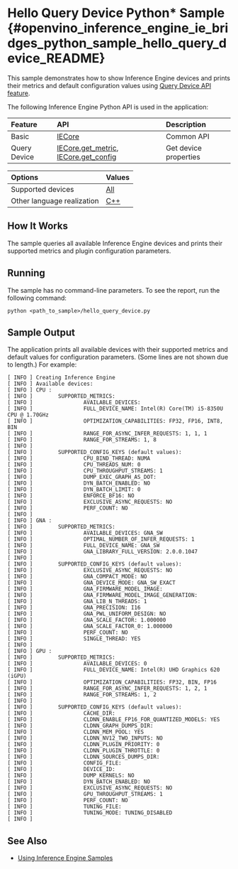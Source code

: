 # Hello Query Device Python* Sample {#openvino_inference_engine_ie_bridges_python_sample_hello_query_device_README}

This sample demonstrates how to show Inference Engine devices and prints their metrics and default configuration values using [Query Device API feature](../../../docs/IE_DG/InferenceEngine_QueryAPI.md).

The following Inference Engine Python API is used in the application:

| Feature      | API                                      | Description           |
| :----------- | :--------------------------------------- | :-------------------- |
| Basic        | [IECore]                                 | Common API            |
| Query Device | [IECore.get_metric], [IECore.get_config] | Get device properties |

| Options                    | Values                                                                  |
| :------------------------- | :---------------------------------------------------------------------- |
| Supported devices          | [All](../../../docs/IE_DG/supported_plugins/Supported_Devices.md) |
| Other language realization | [C++](../../../samples/cpp/hello_query_device/README.md) |

## How It Works

The sample queries all available Inference Engine devices and prints their supported metrics and plugin configuration parameters.

## Running

The sample has no command-line parameters. To see the report, run the following command:

```
python <path_to_sample>/hello_query_device.py
```

## Sample Output

The application prints all available devices with their supported metrics and default values for configuration parameters. (Some lines are not shown due to length.) For example:

```
[ INFO ] Creating Inference Engine
[ INFO ] Available devices:
[ INFO ] CPU :
[ INFO ]        SUPPORTED_METRICS:
[ INFO ]                AVAILABLE_DEVICES:
[ INFO ]                FULL_DEVICE_NAME: Intel(R) Core(TM) i5-8350U CPU @ 1.70GHz
[ INFO ]                OPTIMIZATION_CAPABILITIES: FP32, FP16, INT8, BIN
[ INFO ]                RANGE_FOR_ASYNC_INFER_REQUESTS: 1, 1, 1
[ INFO ]                RANGE_FOR_STREAMS: 1, 8
[ INFO ]
[ INFO ]        SUPPORTED_CONFIG_KEYS (default values):
[ INFO ]                CPU_BIND_THREAD: NUMA
[ INFO ]                CPU_THREADS_NUM: 0
[ INFO ]                CPU_THROUGHPUT_STREAMS: 1
[ INFO ]                DUMP_EXEC_GRAPH_AS_DOT:
[ INFO ]                DYN_BATCH_ENABLED: NO
[ INFO ]                DYN_BATCH_LIMIT: 0
[ INFO ]                ENFORCE_BF16: NO
[ INFO ]                EXCLUSIVE_ASYNC_REQUESTS: NO
[ INFO ]                PERF_COUNT: NO
[ INFO ]
[ INFO ] GNA :
[ INFO ]        SUPPORTED_METRICS:
[ INFO ]                AVAILABLE_DEVICES: GNA_SW
[ INFO ]                OPTIMAL_NUMBER_OF_INFER_REQUESTS: 1
[ INFO ]                FULL_DEVICE_NAME: GNA_SW
[ INFO ]                GNA_LIBRARY_FULL_VERSION: 2.0.0.1047
[ INFO ]
[ INFO ]        SUPPORTED_CONFIG_KEYS (default values):
[ INFO ]                EXCLUSIVE_ASYNC_REQUESTS: NO
[ INFO ]                GNA_COMPACT_MODE: NO
[ INFO ]                GNA_DEVICE_MODE: GNA_SW_EXACT
[ INFO ]                GNA_FIRMWARE_MODEL_IMAGE:
[ INFO ]                GNA_FIRMWARE_MODEL_IMAGE_GENERATION:
[ INFO ]                GNA_LIB_N_THREADS: 1
[ INFO ]                GNA_PRECISION: I16
[ INFO ]                GNA_PWL_UNIFORM_DESIGN: NO
[ INFO ]                GNA_SCALE_FACTOR: 1.000000
[ INFO ]                GNA_SCALE_FACTOR_0: 1.000000
[ INFO ]                PERF_COUNT: NO
[ INFO ]                SINGLE_THREAD: YES
[ INFO ]
[ INFO ] GPU :
[ INFO ]        SUPPORTED_METRICS:
[ INFO ]                AVAILABLE_DEVICES: 0
[ INFO ]                FULL_DEVICE_NAME: Intel(R) UHD Graphics 620 (iGPU)
[ INFO ]                OPTIMIZATION_CAPABILITIES: FP32, BIN, FP16
[ INFO ]                RANGE_FOR_ASYNC_INFER_REQUESTS: 1, 2, 1
[ INFO ]                RANGE_FOR_STREAMS: 1, 2
[ INFO ]
[ INFO ]        SUPPORTED_CONFIG_KEYS (default values):
[ INFO ]                CACHE_DIR:
[ INFO ]                CLDNN_ENABLE_FP16_FOR_QUANTIZED_MODELS: YES
[ INFO ]                CLDNN_GRAPH_DUMPS_DIR:
[ INFO ]                CLDNN_MEM_POOL: YES
[ INFO ]                CLDNN_NV12_TWO_INPUTS: NO
[ INFO ]                CLDNN_PLUGIN_PRIORITY: 0
[ INFO ]                CLDNN_PLUGIN_THROTTLE: 0
[ INFO ]                CLDNN_SOURCES_DUMPS_DIR:
[ INFO ]                CONFIG_FILE:
[ INFO ]                DEVICE_ID:
[ INFO ]                DUMP_KERNELS: NO
[ INFO ]                DYN_BATCH_ENABLED: NO
[ INFO ]                EXCLUSIVE_ASYNC_REQUESTS: NO
[ INFO ]                GPU_THROUGHPUT_STREAMS: 1
[ INFO ]                PERF_COUNT: NO
[ INFO ]                TUNING_FILE:
[ INFO ]                TUNING_MODE: TUNING_DISABLED
[ INFO ]
```
## See Also

- [Using Inference Engine Samples](../../../docs/IE_DG/Samples_Overview.md)

[IECore]:https://docs.openvinotoolkit.org/latest/ie_python_api/classie__api_1_1IECore.html
[IECore.get_metric]:https://docs.openvinotoolkit.org/latest/ie_python_api/classie__api_1_1IECore.html#af1cdf2ecbea6399c556957c2c2fdf8eb
[IECore.get_config]:https://docs.openvinotoolkit.org/latest/ie_python_api/classie__api_1_1IECore.html#a48764dec7c235d2374af8b8ef53c6363
